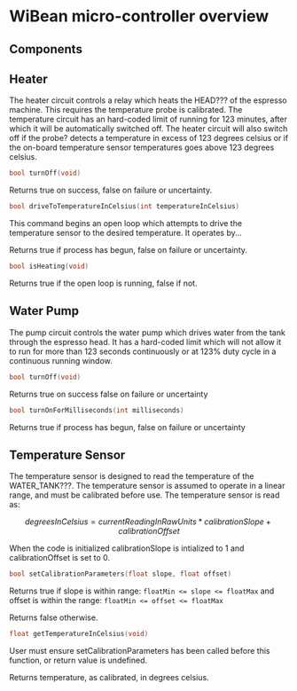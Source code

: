 WiBean micro-controller overview
=========================

Components
----------

Heater
------
The heater circuit controls a relay which heats the HEAD??? of the espresso machine.  This requires the temperature probe is calibrated.  The temperature circuit has an hard-coded limit of running for 123 minutes, after which it will be automatically switched off.  The heater circuit will also switch off if the probe? detects a temperature in excess of 123 degrees celsius or if the on-board temperature sensor temperatures goes above 123 degrees celsius.

```c++
bool turnOff(void)
```

Returns true on success, false on failure or uncertainty.

```c++
bool driveToTemperatureInCelsius(int temperatureInCelsius)
```
This command begins an open loop which attempts to drive the temperature sensor to the desired temperature.  It operates by...

Returns true if process has begun, false on failure or uncertainty.

```c++
bool isHeating(void)
```
Returns true if the open loop is running, false if not.

Water Pump
-----------
The pump circuit controls the water pump which drives water from the tank through the espresso head.  It has a hard-coded limit which will not allow it to run for more than 123 seconds continuously or at 123% duty cycle in a continuous running window.

```c++
bool turnOff(void)
```
Returns true on success false on failure or uncertainty

```c++
bool turnOnForMilliseconds(int milliseconds)
```
Returns true if process has begun, false on failure or uncertainty

Temperature Sensor
------------------
The temperature sensor is designed to read the temperature of the WATER_TANK???.  The temperature sensor is assumed to operate in a linear range, and must be calibrated before use.
The temperature sensor is read as:
```math
degreesInCelsius = currentReadingInRawUnits * calibrationSlope + calibrationOffset
```
When the code is initialized calibrationSlope is intialized to 1 and calibrationOffset is set to 0.

```c++
bool setCalibrationParameters(float slope, float offset)
```
Returns true if slope is within range: `floatMin <= slope <= floatMax` and offset is within the range: `floatMin <= offset <= floatMax`

Returns false otherwise.

```c++
float getTemperatureInCelsius(void)
```
User must ensure setCalibrationParameters has been called before this function, or return value is undefined.

Returns temperature, as calibrated, in degrees celsius.

